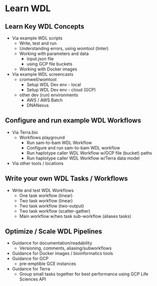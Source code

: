 # Learn WDL

## Learn Key WDL Concepts
- Via example WDL scripts
    - Write, test and run
    - Understanding errors, using womtool (linter)
    - Working with parameters and data
        - input.json file
        - using GCP file buckets
    - Working with Docker images
- Via example WDL screencasts
    - cromwell/womtool
        - Setup WDL Dev env - local
        - Setup WDL Dev env - cloud (GCP)
    - other dev (run) environments
        - AWS / AWS Batch
        - DNANexus
## Configure and run example WDL Workflows
- Via Terra.bio
    - Workflows playground
        - Run sam-to-bam WDL Workflow
        - Configure and run sam-to-bam WDL workflow
        - Run haplotype caller WDL Workflow w/GCP file (bucket) paths
        - Run haplotype caller WDL Workflow w/Terra data model
- Via other tools / locations
## Write your own WDL Tasks / Workflows
- Write and test WDL Workflows
    - One task workflow (linear)
    - Two task workflow (linear)
    - Two task workflow (two-output)
    - Two task workflow (scatter-gather)
    - Main workflow w/two task sub-workflow (aliases tasks)
## Optimize / Scale WDL Pipelines 
- Guidance for documentation/readability
    - Versioning, comments, aliasing/subworkflows
- Guidance for Docker images / bioinformatics tools
- Guidance for GCP
    - pre-emptible GCE instances
- Guidance for Terra
    - Group small tasks together for best performance using GCP Life Sciences API